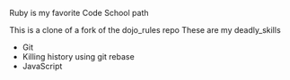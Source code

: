 Ruby is my favorite Code School path

This is a clone of a fork of the dojo_rules repo
These are my deadly_skills
* Git
* Killing history using git rebase
* JavaScript
